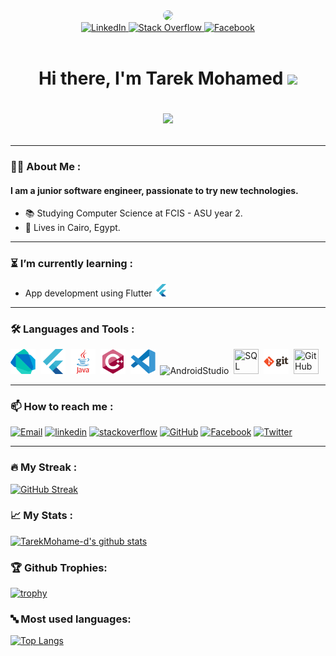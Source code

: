 <div id="header" align="center">
  <img src="https://raw.githubusercontent.com/gist/MedRedha/fd8e2481bde2610c96b9aafde543879c/raw/88624e8d31c4295973dcb7c900dacf0edc0a6d99/coding.gif" width="200" style="border-radius:50%"/>
  <div id="badges">
  <a href="https://www.linkedin.com/in/tarek-mohamed-bb3b24232/">
    <img src="https://img.shields.io/badge/Linkedin-0077b5?style=flat&logo=linkedin" title="LinkedIn" alt="LinkedIn"/>
  </a>
  <a href="https://stackoverflow.com/users/19238933/tarek-mohamed">
    <img src="https://img.shields.io/badge/Stack Overflow-f48024?style=flat&logo=stackoverflow&logoColor=white" title="Stack Overflow" alt="Stack Overflow"/>
  </a>
    <a href="https://www.facebook.com/tarek.teto.16100">
    <img src="https://img.shields.io/badge/facebook-blue?style=flat&logo=facebook&logoColor=white" title="Facebook" alt="Facebook"/>
  </a>
</div>
  <img src="https://komarev.com/ghpvc/?username=tarekmohame-d&style=flat-square&color=blue" alt=""/>
  <h1>
  Hi there, I'm Tarek Mohamed
  <img src="https://media.giphy.com/media/hvRJCLFzcasrR4ia7z/giphy.gif" width="30px"/>
    <p align="center">
      <a ><img src="https://readme-typing-svg.herokuapp.com?font=Comic+Neue&size=30&duration=3500&lines=Welcome+to+my+github+profile."></a>
    </p>
  </h1>
</div>

---

### :man_technologist: About Me :
#### I am a junior software engineer, passionate to try new technologies.

- 📚  Studying Computer Science at FCIS - ASU year 2.
- 📌  Lives in Cairo, Egypt.

---

### :hourglass_flowing_sand: I’m currently learning :
- App development using Flutter <a href="https://flutter.dev/"><img src="https://github.com/devicons/devicon/blob/master/icons/flutter/flutter-original.svg" title="Flutter" alt="Flutter" width="20px"/></a>

---

### :hammer_and_wrench: Languages and Tools :
<div>
  <img src="https://github.com/devicons/devicon/blob/master/icons/dart/dart-original.svg" title="Dart" alt="Dart" width="40" height="40"/>&nbsp;
  <img src="https://github.com/devicons/devicon/blob/master/icons/flutter/flutter-original.svg" title="Flutter" alt="Flutter" width="40" height="40"/>&nbsp;
  <img src="https://github.com/devicons/devicon/blob/master/icons/java/java-original-wordmark.svg" title="Java" alt="Java" width="40" height="40"/>&nbsp;
  <img src="https://github.com/devicons/devicon/blob/master/icons/cplusplus/cplusplus-original.svg" title="C++" alt="C++" width="40" height="40"/>&nbsp;
  <img src="https://github.com/devicons/devicon/blob/master/icons/vscode/vscode-original.svg" title="vscode" alt="vscode" width="40" height="40"/>&nbsp;
  <img src="https://2.bp.blogspot.com/-tzm1twY_ENM/XlCRuI0ZkRI/AAAAAAAAOso/BmNOUANXWxwc5vwslNw3WpjrDlgs9PuwQCLcBGAsYHQ/s1600/pasted%2Bimage%2B0.png" title="AndroidStudio" alt="AndroidStudio" width="40" height="40"/>&nbsp;
  <img src="https://www.logo.wine/a/logo/Oracle_SQL_Developer/Oracle_SQL_Developer-Logo.wine.svg" title="SQL" **alt="SQL" width="40" height="40"/>&nbsp;
  <img src="https://github.com/devicons/devicon/blob/master/icons/git/git-original-wordmark.svg" title="Git" **alt="Git" width="40" height="40"/>&nbsp;
  <img src="https://upload.wikimedia.org/wikipedia/commons/9/91/Octicons-mark-github.svg" title="GitHub" **alt="GitHub" width="40" height="40"/>&nbsp;
</div>

---

### :mailbox: How to reach me :
[<img src='https://img.icons8.com/color/344/gmail-new.png' title="Email" alt='Email' height='50'>](mailto:tarekmohamed1919@gmail.com)
[<img src='https://img.icons8.com/fluency/344/linkedin.png' title="linkedin" alt='linkedin' height='50'>](https://www.linkedin.com/in/tarek-mohamed-bb3b24232/)
[<img src='https://cdn-icons-png.flaticon.com/512/2111/2111628.png' title="stackoverflow" alt='stackoverflow' height='50'>](https://stackoverflow.com/users/19238933/tarek-mohamed)
[<img src='https://cdn.jsdelivr.net/npm/simple-icons@3.0.1/icons/github.svg' title="GitHub" alt='GitHub' height='50'>](https://github.com/TarekMohame-d)
[<img src='https://img.icons8.com/fluency/344/facebook-new.png' title="Facebook" alt='Facebook' height='50'>](https://www.facebook.com/tarek.teto.16100)
[<img src='https://img.icons8.com/color/344/twitter--v1.png' title="Twitter" alt='Twitter' height='50'>]()

---

### :fire: My Streak :
[![GitHub Streak](http://github-readme-streak-stats.herokuapp.com?user=TarekMohame-d&theme=highcontrast&date_format=M%20j%5B%2C%20Y%5D)](https://git.io/streak-stats)

### 📈 My Stats :
[![TarekMohame-d's github stats](https://github-readme-stats.vercel.app/api?username=TarekMohame-d&show_icons=true&theme=radical&include_all_commits=true&count_private=true)](https://github.com/TarekMohame-d?tab=repositories)

### 🏆 Github Trophies:
[![trophy](https://github-profile-trophy.vercel.app/?username=TarekMohame-d&theme=darkhub&no-frame=true)](https://github.com/ryo-ma/github-profile-trophy)

### 🔤 Most used languages:
[![Top Langs](https://github-readme-stats.vercel.app/api/top-langs/?username=TarekMohame-d&layout=compact&theme=vision-friendly-dark)](https://github.com/anuraghazra/github-readme-stats)
